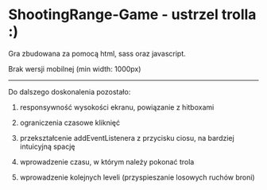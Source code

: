 # ShootingRange-Game - ustrzel trolla :) 

Gra zbudowana za pomocą html, sass oraz javascript. 

Brak wersji mobilnej (min width: 1000px)

----------------------------------

Do dalszego doskonalenia pozostało: 

1. responsywność wysokości ekranu, powiązanie z hitboxami

2. ograniczenia czasowe kliknięć

3. przekształcenie addEventListenera z przycisku ciosu, na bardziej intuicyjną spację

4. wprowadzenie czasu, w którym należy pokonać trola 

5. wprowadzenie kolejnych leveli (przyspieszanie losowych ruchów broni)